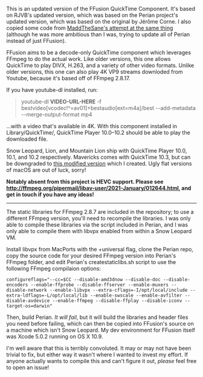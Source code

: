 This is an updated version of the FFusion QuickTime Component. It's based on RJVB's updated version, which was based on the Perian project's updated version, which was based on the original by Jérôme Corne. I also copied some code from [MaddTheSane's attempt at the same thing](https://github.com/MaddTheSane/perian/compare/updatedFFMpeg) (although he was more ambitious than I was, trying to update all of Perian instead of just FFusion).

FFusion aims to be a decode-only QuickTime component which leverages FFmpeg to do the actual work. Like older versions, this one allows QuickTime to play DIVX, H.263, and a variety of other video formats. Unlike older versions, this one can also play 4K VP9 streams downloded from Youtube, because it's based off of FFmpeg 2.8.17.

If you have youtube-dl installed, run:
> youtube-dl **VIDEO-URL-HERE** -f bestvideo[vcodec!^=av01]+bestaudio[ext=m4a]/best --add-metadata --merge-output-format mp4

...with a video that's available in 4K. With this component installed in Library/QuickTime/, QuickTime Player 10.0–10.2 should be able to play the downloaded file.

Snow Leopard, Lion, and Mountain Lion ship with QuickTime Player 10.0, 10.1, and 10.2 respectively. Mavericks comes with QuickTime 10.3, but can be downgraded to [this modified version](https://github.com/Wowfunhappy/QuickTime-Fixer/releases/tag/2021.01.19) which I created. Ugly flat versions of macOS are out of luck, sorry!

**Notably absent from this project is HEVC support. Please see http://ffmpeg.org/pipermail/libav-user/2021-January/012644.html, and get in touch if you have any ideas!**

---

The static libraries for FFmpeg 2.8.7 are included in the repository; to use a different FFmpeg version, you'll need to recompile the libraries. I was only able to compile these libraries via the script included in Perian, and I was only able to compile them with libvpx enabled from within a Snow Leopard VM.

Install libvpx from MacPorts with the +universal flag, clone the Perian repo, copy the source code for your desired FFmpeg version into Perian's FFmpeg folder, and edit Perian's createstaticlibs.sh script to use the following FFmpeg compilaion options:

`configureflags="--cc=$CC --disable-amd3dnow --disable-doc --disable-encoders --enable-ffprobe --disable-ffserver --enable-muxers --disable-network --enable-libvpx --extra-cflags=-I/opt/local/include --extra-ldflags=-L/opt/local/lib --enable-swscale --enable-avfilter --disable-avdevice --enable-ffmpeg --disable-ffplay --disable-iconv --target-os=darwin"`

Then, build Perian. _It will fail_, but it will build the libraries and header files you need before failing, which can then be copied into FFusion's source on a machine which isn't Snow Leopard. My dev environment for FFusion itself was  Xcode 5.0.2 running on OS X 10.9.

I'm well aware that this is terribly convoluted. It may or may not have been trivial to fix, but either way it wasn't where I wanted to invest my effort. If anyone actually wants to compile this and can't figure it out, _please_ feel free to open an issue!
